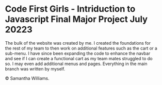 # Code First Girls - Intriduction to Javascript Final Major Project July 20223

The bulk of the website was created by me. I created the foundations for the rest of my team to then work on additional features such as the cart or a sub-menu. 
I have since been expanding the code to enhance the navbar and see if I can create a functional cart as my team mates struggled to do so. I may even add additional menus and pages.
Everything in the main branch was written by myself.

© Samantha Williams.
